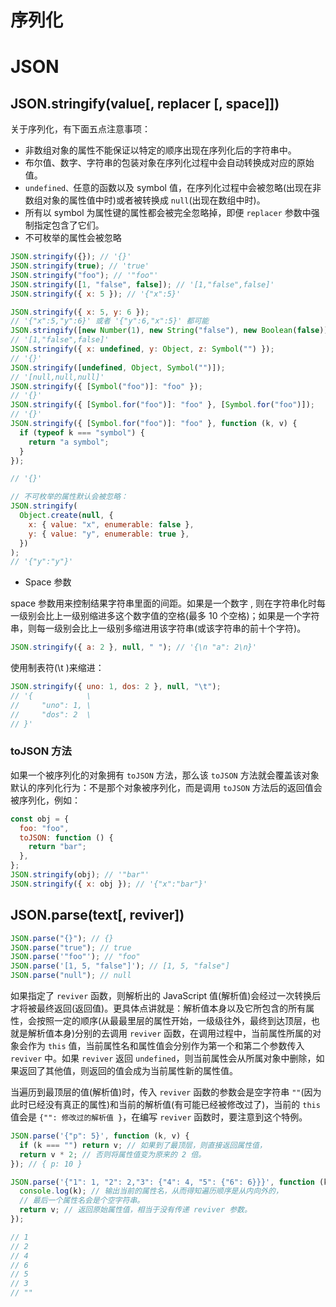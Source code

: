 # 序列化

# JSON

## JSON.stringify(value[, replacer [, space]])

关于序列化，有下面五点注意事项：

- 非数组对象的属性不能保证以特定的顺序出现在序列化后的字符串中。
- 布尔值、数字、字符串的包装对象在序列化过程中会自动转换成对应的原始值。
- `undefined、`任意的函数以及 symbol 值，在序列化过程中会被忽略(出现在非数组对象的属性值中时)或者被转换成 `null`(出现在数组中时)。
- 所有以 symbol 为属性键的属性都会被完全忽略掉，即便 `replacer` 参数中强制指定包含了它们。
- 不可枚举的属性会被忽略

```js
JSON.stringify({}); // '{}'
JSON.stringify(true); // 'true'
JSON.stringify("foo"); // '"foo"'
JSON.stringify([1, "false", false]); // '[1,"false",false]'
JSON.stringify({ x: 5 }); // '{"x":5}'

JSON.stringify({ x: 5, y: 6 });
// '{"x":5,"y":6}' 或者 '{"y":6,"x":5}' 都可能
JSON.stringify([new Number(1), new String("false"), new Boolean(false)]);
// '[1,"false",false]'
JSON.stringify({ x: undefined, y: Object, z: Symbol("") });
// '{}'
JSON.stringify([undefined, Object, Symbol("")]);
// '[null,null,null]'
JSON.stringify({ [Symbol("foo")]: "foo" });
// '{}'
JSON.stringify({ [Symbol.for("foo")]: "foo" }, [Symbol.for("foo")]);
// '{}'
JSON.stringify({ [Symbol.for("foo")]: "foo" }, function (k, v) {
  if (typeof k === "symbol") {
    return "a symbol";
  }
});

// '{}'

// 不可枚举的属性默认会被忽略：
JSON.stringify(
  Object.create(null, {
    x: { value: "x", enumerable: false },
    y: { value: "y", enumerable: true },
  })
);
// '{"y":"y"}'
```

- Space 参数

space 参数用来控制结果字符串里面的间距。如果是一个数字 , 则在字符串化时每一级别会比上一级别缩进多这个数字值的空格(最多 10 个空格)；如果是一个字符串，则每一级别会比上一级别多缩进用该字符串(或该字符串的前十个字符)。

```js
JSON.stringify({ a: 2 }, null, " "); // '{\n "a": 2\n}'
```

使用制表符(\t )来缩进：

```js
JSON.stringify({ uno: 1, dos: 2 }, null, "\t");
// '{            \
//     "uno": 1, \
//     "dos": 2  \
// }'
```

### toJSON 方法

如果一个被序列化的对象拥有 `toJSON` 方法，那么该 `toJSON` 方法就会覆盖该对象默认的序列化行为：不是那个对象被序列化，而是调用 `toJSON` 方法后的返回值会被序列化，例如：

```js
const obj = {
  foo: "foo",
  toJSON: function () {
    return "bar";
  },
};
JSON.stringify(obj); // '"bar"'
JSON.stringify({ x: obj }); // '{"x":"bar"}'
```

## JSON.parse(text[, reviver])

```js
JSON.parse("{}"); // {}
JSON.parse("true"); // true
JSON.parse('"foo"'); // "foo"
JSON.parse('[1, 5, "false"]'); // [1, 5, "false"]
JSON.parse("null"); // null
```

如果指定了 `reviver` 函数，则解析出的 JavaScript 值(解析值)会经过一次转换后才将被最终返回(返回值)。更具体点讲就是：解析值本身以及它所包含的所有属性，会按照一定的顺序(从最最里层的属性开始，一级级往外，最终到达顶层，也就是解析值本身)分别的去调用 `reviver` 函数，在调用过程中，当前属性所属的对象会作为 `this` 值，当前属性名和属性值会分别作为第一个和第二个参数传入 `reviver` 中。如果 `reviver` 返回 `undefined`，则当前属性会从所属对象中删除，如果返回了其他值，则返回的值会成为当前属性新的属性值。

当遍历到最顶层的值(解析值)时，传入 `reviver` 函数的参数会是空字符串 `""`(因为此时已经没有真正的属性)和当前的解析值(有可能已经被修改过了)，当前的 `this` 值会是 `{"": 修改过的解析值 }`，在编写 `reviver` 函数时，要注意到这个特例。

```js
JSON.parse('{"p": 5}', function (k, v) {
  if (k === "") return v; // 如果到了最顶层，则直接返回属性值，
  return v * 2; // 否则将属性值变为原来的 2 倍。
}); // { p: 10 }

JSON.parse('{"1": 1, "2": 2,"3": {"4": 4, "5": {"6": 6}}}', function (k, v) {
  console.log(k); // 输出当前的属性名，从而得知遍历顺序是从内向外的，
  // 最后一个属性名会是个空字符串。
  return v; // 返回原始属性值，相当于没有传递 reviver 参数。
});

// 1
// 2
// 4
// 6
// 5
// 3
// ""
```
